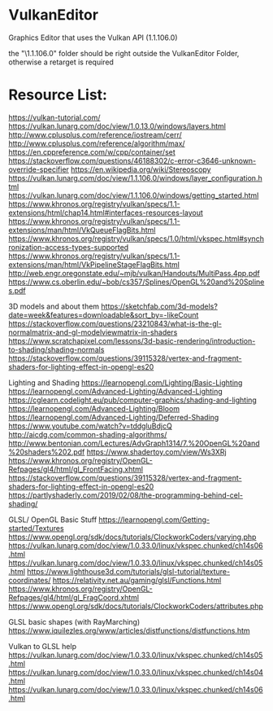 # VulkanEditor
Graphics Editor that uses the Vulkan API (1.1.106.0)

the "\1.1.106.0" folder should be right outside the VulkanEditor Folder, otherwise a 
retarget is required

# Resource List:
https://vulkan-tutorial.com/
https://vulkan.lunarg.com/doc/view/1.0.13.0/windows/layers.html
http://www.cplusplus.com/reference/iostream/cerr/
http://www.cplusplus.com/reference/algorithm/max/
https://en.cppreference.com/w/cpp/container/set
https://stackoverflow.com/questions/46188302/c-error-c3646-unknown-override-specifier
https://en.wikipedia.org/wiki/Stereoscopy
https://vulkan.lunarg.com/doc/view/1.1.106.0/windows/layer_configuration.html
https://vulkan.lunarg.com/doc/view/1.1.106.0/windows/getting_started.html
https://www.khronos.org/registry/vulkan/specs/1.1-extensions/html/chap14.html#interfaces-resources-layout
https://www.khronos.org/registry/vulkan/specs/1.1-extensions/man/html/VkQueueFlagBits.html
https://www.khronos.org/registry/vulkan/specs/1.0/html/vkspec.html#synchronization-access-types-supported
https://www.khronos.org/registry/vulkan/specs/1.1-extensions/man/html/VkPipelineStageFlagBits.html
http://web.engr.oregonstate.edu/~mjb/vulkan/Handouts/MultiPass.4pp.pdf
https://www.cs.oberlin.edu/~bob/cs357/Splines/OpenGL%20and%20Splines.pdf

3D models and about them
https://sketchfab.com/3d-models?date=week&features=downloadable&sort_by=-likeCount
https://stackoverflow.com/questions/23210843/what-is-the-gl-normalmatrix-and-gl-modelviewmatrix-in-shaders
https://www.scratchapixel.com/lessons/3d-basic-rendering/introduction-to-shading/shading-normals
https://stackoverflow.com/questions/39115328/vertex-and-fragment-shaders-for-lighting-effect-in-opengl-es20


Lighting and Shading
https://learnopengl.com/Lighting/Basic-Lighting
https://learnopengl.com/Advanced-Lighting/Advanced-Lighting
https://cglearn.codelight.eu/pub/computer-graphics/shading-and-lighting
https://learnopengl.com/Advanced-Lighting/Bloom
https://learnopengl.com/Advanced-Lighting/Deferred-Shading
https://www.youtube.com/watch?v=tddgluBdjcQ
http://aicdg.com/common-shading-algorithms/
http://www.bentonian.com/Lectures/AdvGraph1314/7.%20OpenGL%20and%20shaders%202.pdf
https://www.shadertoy.com/view/Ws3XRj
https://www.khronos.org/registry/OpenGL-Refpages/gl4/html/gl_FrontFacing.xhtml
https://stackoverflow.com/questions/39115328/vertex-and-fragment-shaders-for-lighting-effect-in-opengl-es20
https://partlyshaderly.com/2019/02/08/the-programming-behind-cel-shading/


GLSL/ OpenGL Basic Stuff
https://learnopengl.com/Getting-started/Textures
https://www.opengl.org/sdk/docs/tutorials/ClockworkCoders/varying.php
https://vulkan.lunarg.com/doc/view/1.0.33.0/linux/vkspec.chunked/ch14s06.html
https://vulkan.lunarg.com/doc/view/1.0.33.0/linux/vkspec.chunked/ch14s05.html
https://www.lighthouse3d.com/tutorials/glsl-tutorial/texture-coordinates/
https://relativity.net.au/gaming/glsl/Functions.html
https://www.khronos.org/registry/OpenGL-Refpages/gl4/html/gl_FragCoord.xhtml
https://www.opengl.org/sdk/docs/tutorials/ClockworkCoders/attributes.php


GLSL basic shapes (with RayMarching)
https://www.iquilezles.org/www/articles/distfunctions/distfunctions.htm

Vulkan to GLSL help
https://vulkan.lunarg.com/doc/view/1.0.33.0/linux/vkspec.chunked/ch14s05.html
https://vulkan.lunarg.com/doc/view/1.0.33.0/linux/vkspec.chunked/ch14s04.html
https://vulkan.lunarg.com/doc/view/1.0.33.0/linux/vkspec.chunked/ch14s06.html

